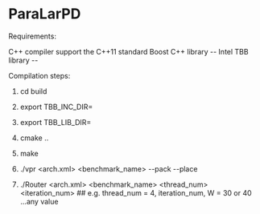 # ParaLarPD
Requirements:

C++ compiler support the C++11 standard
Boost C++ library -- 
Intel TBB library --

Compilation steps:

1. cd build
2. export TBB_INC_DIR=<path to Intel TBB include directory>   
3. export TBB_LIB_DIR=<path to Intel TBB library directory> 
4. cmake ..			
5. make	

6.  ./vpr <arch.xml> <benchmark_name> --pack --place
7.  ./Router <arch.xml> <benchmark_name> <thread_num> <iteration_num> <W> ## e.g. thread_num = 4, iteration_num, W = 30 or 40 ...any value
